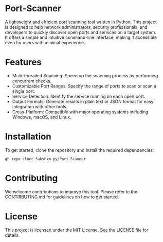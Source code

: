# Port-Scanner
A lightweight and efficient port scanning tool written in Python. This project is designed to help network administrators, security professionals, and developers to quickly discover open ports and services on a target system. It offers a simple and intuitive command-line interface, making it accessible even for users with minimal experience.


# Features
- Multi-threaded Scanning: Speed up the scanning process by performing concurrent checks.
- Customizable Port Ranges: Specify the range of ports to scan or scan a single port.
- Service Detection: Identify the service running on each open port.
- Output Formats: Generate results in plain text or JSON format for easy integration with other tools.
- Cross-Platform: Compatible with major operating systems including Windows, macOS, and Linux.

# Installation
To get started, clone the repository and install the required dependencies:

```gh repo clone Sakshxm-py/Port-Scanner```

# Contributing
We welcome contributions to improve this tool. Please refer to the [CONTRIBUTING.md](https://contributing.md) for guidelines on how to get started.

# License
This project is licensed under the MIT License. See the LICENSE file for details.
